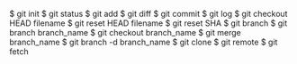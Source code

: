 $ git init
$ git status
$ git add 
$ git diff
$ git commit 
$ git log
$ git checkout HEAD filename
$ git reset HEAD filename
$ git reset SHA
$ git branch
$ git branch branch_name
$ git checkout branch_name
$ git merge branch_name
$ git branch -d branch_name
$ git clone
$ git remote
$ git fetch